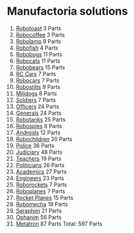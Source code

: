 Manufactoria solutions
=============

1. [Robotoast](levels/1-Robotoast.md) 3 Parts
2. [Robocoffee](levels/2-Robocoffee.md) 3 Parts
3. [Robolamp](levels/3-Robolamp.md) 8 Parts
4. [Robofish](levels/4-Robofish.md) 4 Parts
5. [Robobugs](levels/5-Robobugs.md) 11 Parts
6. [Robocats](levels/6-Robocats.md) 11 Parts
7. [Robobears](levels/7-Robobears.md) 15 Parts
8. [RC Cars](levels/8-RC%20Cars.md) 7 Parts
9. [Robocars](levels/9-Robocars.md) 7 Parts
10. [Robostilts](levels/10-Robostilts.md) 9 Parts
11. [Milidogs](levels/11-Milidogs.md) 8 Parts
12. [Soldiers](levels/12-Soldiers.md) 7 Parts
13. [Officers](levels/13-Officers.md) 24 Parts
14. [Generals](levels/14-Generals.md) 24 Parts
15. [Robotanks](levels/15-Robotanks.md) 25 Parts
16. [Robospies](levels/16-Robospies.md) 8 Parts
17. [Androids](levels/17-Androids.md) 12 Parts
18. [Robochildren](levels/18-Robochildren.md) 20 Parts
19. [Police](levels/19-Police.md) 36 Parts
20. [Judiciary](levels/20-Judiciary.md) 48 Parts
21. [Teachers](levels/21-Teachers.md) 19 Parts
22. [Politicians](levels/22-Politicians.md) 26 Parts
23. [Academics](levels/23-Academics.md) 27 Parts
24. [Engineers](levels/24-Engineers.md) 23 Parts
25. [Roborockets](levels/25-Roborockets.md) 7 Parts
26. [Roboplanes](levels/26-Roboplanes.md) 7 Parts
27. [Rocket Planes](levels/27-Rocket%20Planes.md) 15 Parts
28. [Robomecha](levels/28-Robomecha.md) 19 Parts
29. [Seraphim](levels/29-Seraphim.md) 21 Parts
30. [Ophanim](levels/30-Ophanim.md) 56 Parts
31. [Metatron](levels/31-Metatron.md) 87 Parts
Total: 597 Parts
